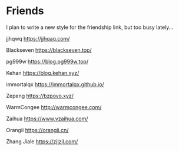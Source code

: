 # Friends

I plan to write a new style for the friendship link, but too busy lately… 

jjhqwq https://jjhqaq.com/

Blackseven https://blackseven.top/

pg999w https://blog.pg999w.top/

Kehan https://blog.kehan.xyz/

immortalqx https://immortalqx.github.io/

Zepeng https://bzpovo.xyz/

WarmCongee http://warmcongee.com/

Zaihua https://www.vzaihua.com/

Orangii https://orangii.cn/

Zhang Jiale https://zjlzjl.com/